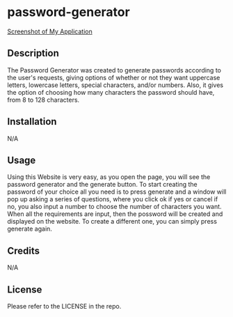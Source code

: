 # password-generator
[Screenshot of My Application](./screen.png)

## Description

The Password Generator was created to generate passwords according to the user's requests, giving options of whether or not they want uppercase letters, lowercase letters, special characters, and/or numbers. Also, it gives the option of choosing how many characters the password should have, from 8 to 128 characters.

## Installation

N/A

## Usage

Using this Website is very easy, as you open the page, you will see the password generator and the generate button. To start creating the password of your choice all you need is to press generate and a window will pop up asking a series of questions, where you click ok if yes or cancel if no, you also input a number to choose the number of characters you want. When all the requirements are input, then the possword will be created and displayed on the website. To create a different one, you can simply press generate again.

## Credits

N/A

## License

Please refer to the LICENSE in the repo.